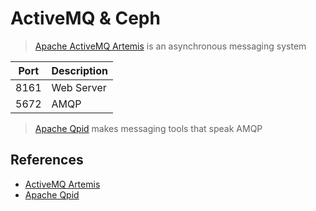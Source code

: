 # ActiveMQ & Ceph

> [Apache ActiveMQ Artemis][1] is an asynchronous messaging system

Port | Description
-|-
8161 | Web Server
5672 | AMQP

> [Apache Qpid][2] makes messaging tools that speak AMQP


## References

* [ActiveMQ Artemis][1]
* [Apache Qpid][2]

[1]: activemq.apache.org/artemis
[2]: http://qpid.apache.org/index.html
